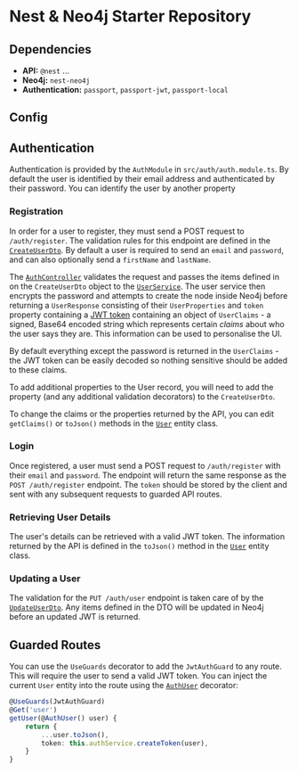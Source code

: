 # Nest & Neo4j Starter Repository

## Dependencies

- **API:** `@nest` ...
- **Neo4j:** `nest-neo4j`
- **Authentication:** `passport`, `passport-jwt`, `passport-local`


## Config

## Authentication

Authentication is provided by the `AuthModule` in `src/auth/auth.module.ts`.  By default the user is identified by their email address and authenticated by their password.  You can identify the user by another property



### Registration

In order for a user to register, they must send a POST request to `/auth/register`.  The validation rules for this endpoint are defined in the [`CreateUserDto`](src/auth/dto/create-user.dto.ts).  By default a user is required to send an `email` and `password`, and can also optionally send a `firstName` and `lastName`.


The [`AuthController`](src/auth/auth.controller.ts) validates the request and passes the items defined in on the `CreateUserDto` object to the [`UserService`](src/auth/user/user.service.ts).  The user service then encrypts the password and attempts to create the node inside Neo4j before returning a `UserResponse` consisting of their `UserProperties` and `token` property containing a [JWT token](https://jwt.io) containing an object of `UserClaims` - a signed, Base64 encoded string which represents certain _claims_ about who the user says they are.  This information can be used to personalise the UI.

By default everything except the password is returned in the `UserClaims` - the JWT token can be easily decoded so nothing sensitive should be added to these claims.

To add additional properties to the User record, you will need to add the property (and any additional validation decorators) to the `CreateUserDto`.

To change the claims or the properties returned by the API, you can edit  `getClaims()` or `toJson()` methods in the [`User`](src/auth/user/user.entity.ts) entity class.


### Login

Once registered, a user must send a POST request to `/auth/register` with their `email` and `password`.  The endpoint will return the same response as the `POST /auth/register` endpoint.  The `token` should be stored by the client and sent with any subsequent requests to guarded API routes.


### Retrieving User Details

The user's details can be retrieved with a valid JWT token.  The information returned by the API is defined in the `toJson()` method in the [`User`](src/auth/user/user.entity.ts) entity class.


### Updating a User

The validation for the `PUT /auth/user` endpoint is taken care of by the [`UpdateUserDto`](src/auth/dto/update-user.dto.ts).  Any items defined in the DTO will be updated in Neo4j before an updated JWT is returned.


## Guarded Routes

You can use the `UseGuards` decorator to add the `JwtAuthGuard` to any route.  This will require the user to send a valid JWT token.  You can inject the current `User` entity into the route using the [`AuthUser`](src/auth/decorators/User.decorator.ts) decorator:


```ts
@UseGuards(JwtAuthGuard)
@Get('user')
getUser(@AuthUser() user) {
    return {
        ...user.toJson(),
        token: this.authService.createToken(user),
    }
}
```
